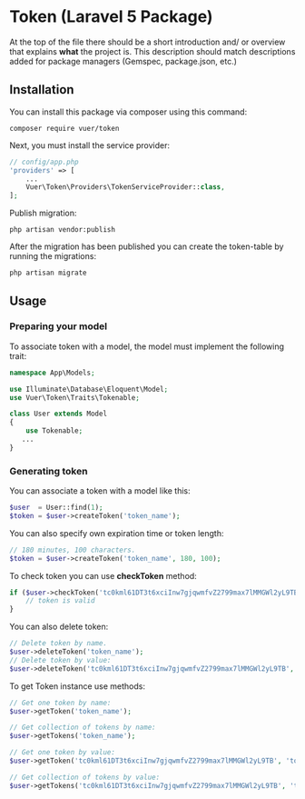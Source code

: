 # Token (Laravel 5 Package)

At the top of the file there should be a short introduction and/ or overview that explains **what** the project is. This description should match descriptions added for package managers (Gemspec, package.json, etc.)

## Installation

You can install this package via composer using this command:
  
```
composer require vuer/token
```

Next, you must install the service provider:

``` php
// config/app.php
'providers' => [
    ...
    Vuer\Token\Providers\TokenServiceProvider::class,
];
```

Publish migration:

```
php artisan vendor:publish
```

After the migration has been published you can create the token-table by running the migrations:
```
php artisan migrate
```

## Usage
### Preparing your model

To associate token with a model, the model must implement the following trait:
``` php
namespace App\Models;

use Illuminate\Database\Eloquent\Model;
use Vuer\Token\Traits\Tokenable;

class User extends Model
{
    use Tokenable;
   ...
}
```

### Generating token
You can associate a token with a model like this:
``` php
$user  = User::find(1);
$token = $user->createToken('token_name');
```
You can also specify own expiration time or token length:
``` php
// 180 minutes, 100 characters.
$token = $user->createToken('token_name', 180, 100);
```
To check token you can use **checkToken** method:
``` php
if ($user->checkToken('tc0kml61DT3t6xciInw7gjqwmfvZ2799max7lMMGWl2yL9TB')) {
    // token is valid
}
```
You can also delete token:
``` php
// Delete token by name.
$user->deleteToken('token_name');
// Delete token by value:
$user->deleteToken('tc0kml61DT3t6xciInw7gjqwmfvZ2799max7lMMGWl2yL9TB', 'token');
```
To get Token instance use methods:
``` php
// Get one token by name:
$user->getToken('token_name');

// Get collection of tokens by name:
$user->getTokens('token_name');

// Get one token by value:
$user->getToken('tc0kml61DT3t6xciInw7gjqwmfvZ2799max7lMMGWl2yL9TB', 'token');

// Get collection of tokens by value:
$user->getTokens('tc0kml61DT3t6xciInw7gjqwmfvZ2799max7lMMGWl2yL9TB', 'token');
```
